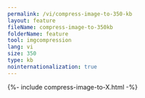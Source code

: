 ```yaml
---
permalink: /vi/compress-image-to-350-kb
layout: feature
fileName: compress-image-to-350kb
folderName: feature
tool: imgcompression
lang: vi
size: 350
type: kb
nointernationalization: true
---
```

{%- include compress-image-to-X.html -%}       
